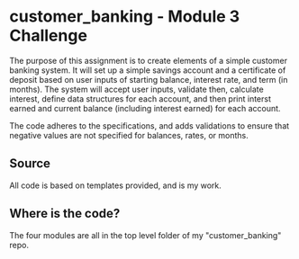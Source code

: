 # customer_banking - Module 3 Challenge
The purpose of this assignment is to create elements of a simple customer banking system.  It will set up a simple savings account and a certificate of deposit based on user inputs of starting balance, interest rate, and term (in months).
The system will accept user inputs, validate then, calculate interest, define data structures for each account, and then print interst earned and current balance (including interest earned) for each account.

The code adheres to the specifications, and adds validations to ensure that negative values are not specified for balances, rates, or months.

## Source
All code is based on templates provided, and is my work.

## Where is the code?
The four modules are all in the top level folder of my "customer_banking" repo.
